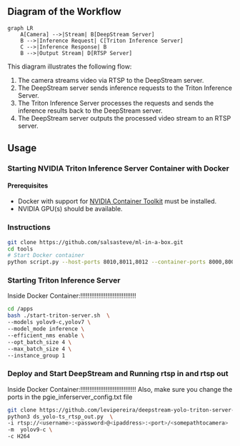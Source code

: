 ## Diagram of the Workflow

```mermaid
graph LR
    A[Camera] -->|Stream| B[DeepStream Server]
    B -->|Inference Request| C[Triton Inference Server]
    C -->|Inference Response| B
    B -->|Output Stream| D[RTSP Server]
```
This diagram illustrates the following flow:
1. The camera streams video via RTSP to the DeepStream server.
2. The DeepStream server sends inference requests to the Triton Inference Server.
3. The Triton Inference Server processes the requests and sends the inference results back to the DeepStream server.
4. The DeepStream server outputs the processed video stream to an RTSP server.

## Usage

### Starting NVIDIA Triton Inference Server Container with Docker

#### Prerequisites

- Docker with support for [NVIDIA Container Toolkit](https://docs.nvidia.com/datacenter/cloud-native/container-toolkit/latest/install-guide.html) must be installed.
- NVIDIA GPU(s) should be available.

### Instructions

```bash
git clone https://github.com/salsasteve/ml-in-a-box.git
cd tools
# Start Docker container
python script.py --host-ports 8010,8011,8012 --container-ports 8000,8001,8002 --volume ../apps
```

### Starting Triton Inference Server

Inside Docker Container:!!!!!!!!!!!!!!!!!!!!!!!!!!!!!!!

```bash
cd /apps
bash ./start-triton-server.sh  \
--models yolov9-c,yolov7 \
--model_mode inference \
--efficient_nms enable \
--opt_batch_size 4 \
--max_batch_size 4 \
--instance_group 1 
```

### Deploy and Start DeepStream and Running rtsp in and rtsp out
Inside Docker Container:!!!!!!!!!!!!!!!!!!!!!!!!!!!!!!!
Also, make sure you change the ports in the pgie_inferserver_config.txt file
```bash
git clone https://github.com/levipereira/deepstream-yolo-triton-server-rtsp-out.git
python3 ds_yolo-ts_rtsp_out.py  \
-i rtsp://<username>:<password>@<ipaddress>:<port>/<somepathtocamera>  \
-m  yolov9-c \
-c H264
```

